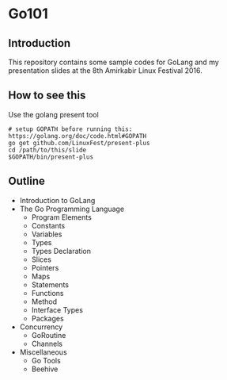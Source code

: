 # Go101
## Introduction
This repository contains some sample codes for GoLang
and my presentation slides at the 8th Amirkabir Linux Festival 2016.
## How to see this
Use the golang present tool
```shell
# setup GOPATH before running this: https://golang.org/doc/code.html#GOPATH
go get github.com/LinuxFest/present-plus
cd /path/to/this/slide
$GOPATH/bin/present-plus
```
## Outline
* Introduction to GoLang
* The Go Programming Language
    * Program Elements
    * Constants
    * Variables
    * Types
    * Types Declaration
    * Slices
    * Pointers
    * Maps
    * Statements
    * Functions
    * Method
    * Interface Types
    * Packages
* Concurrency
    * GoRoutine
    * Channels
* Miscellaneous
    * Go Tools
    * Beehive
